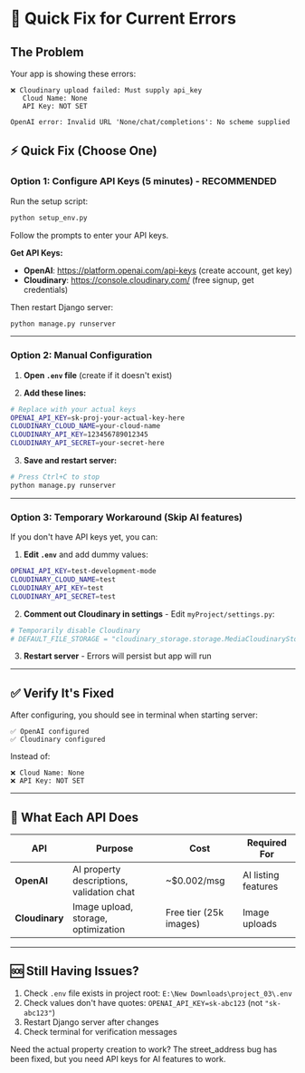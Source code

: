 # 🚨 Quick Fix for Current Errors

## The Problem

Your app is showing these errors:
```
❌ Cloudinary upload failed: Must supply api_key
   Cloud Name: None
   API Key: NOT SET

OpenAI error: Invalid URL 'None/chat/completions': No scheme supplied
```

## ⚡ Quick Fix (Choose One)

### Option 1: Configure API Keys (5 minutes) - RECOMMENDED

Run the setup script:
```bash
python setup_env.py
```

Follow the prompts to enter your API keys.

**Get API Keys:**
- **OpenAI**: https://platform.openai.com/api-keys (create account, get key)
- **Cloudinary**: https://console.cloudinary.com/ (free signup, get credentials)

Then restart Django server:
```bash
python manage.py runserver
```

---

### Option 2: Manual Configuration

1. **Open `.env` file** (create if it doesn't exist)

2. **Add these lines:**
```bash
# Replace with your actual keys
OPENAI_API_KEY=sk-proj-your-actual-key-here
CLOUDINARY_CLOUD_NAME=your-cloud-name
CLOUDINARY_API_KEY=123456789012345
CLOUDINARY_API_SECRET=your-secret-here
```

3. **Save and restart server:**
```bash
# Press Ctrl+C to stop
python manage.py runserver
```

---

### Option 3: Temporary Workaround (Skip AI features)

If you don't have API keys yet, you can:

1. **Edit `.env`** and add dummy values:
```bash
OPENAI_API_KEY=test-development-mode
CLOUDINARY_CLOUD_NAME=test
CLOUDINARY_API_KEY=test
CLOUDINARY_API_SECRET=test
```

2. **Comment out Cloudinary in settings** - Edit `myProject/settings.py`:
```python
# Temporarily disable Cloudinary
# DEFAULT_FILE_STORAGE = "cloudinary_storage.storage.MediaCloudinaryStorage"
```

3. **Restart server** - Errors will persist but app will run

---

## ✅ Verify It's Fixed

After configuring, you should see in terminal when starting server:
```
✅ OpenAI configured
✅ Cloudinary configured
```

Instead of:
```
❌ Cloud Name: None
❌ API Key: NOT SET
```

---

## 🎯 What Each API Does

| API | Purpose | Cost | Required For |
|-----|---------|------|--------------|
| **OpenAI** | AI property descriptions, validation chat | ~$0.002/msg | AI listing features |
| **Cloudinary** | Image upload, storage, optimization | Free tier (25k images) | Image uploads |

---

## 🆘 Still Having Issues?

1. Check `.env` file exists in project root: `E:\New Downloads\project_03\.env`
2. Check values don't have quotes: `OPENAI_API_KEY=sk-abc123` (not `"sk-abc123"`)
3. Restart Django server after changes
4. Check terminal for verification messages

Need the actual property creation to work? The street_address bug has been fixed, but you need API keys for AI features to work.

